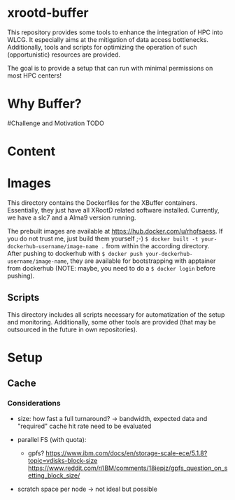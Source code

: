 # xrootd-buffer
This repository provides some tools to enhance the integration of HPC into WLCG. It especially aims at the mitigation of data access bottlenecks.\
Additionally, tools and scripts for optimizing the operation of such (opportunistic) resources are provided.

The goal is to provide a setup that can run with minimal permissions on most HPC centers!



# Why Buffer?


#Challenge and Motivation
TODO



# Content

# Images
This directory contains the Dockerfiles for the XBuffer containers.
Essentially, they just have all XRootD related software installed.
Currently, we have a slc7 and a Alma9 version running.

The prebuilt images are available at https://hub.docker.com/u/rhofsaess.
If you do not trust me, just build them yourself ;-) `$ docker built -t your-dockerhub-username/image-name .` from within the according directory.\
After pushing to dockerhub with `$ docker push your-dockerhub-username/image-name`, they are available for bootstrapping with apptainer from dockerhub (NOTE: maybe, you need to do a `$ docker login` before pushing).

## Scripts
This directory includes all scripts necessary for automatization of the setup and monitoring. Additionally, some other tools are provided (that may be outsourced in the future in own repositories).



# Setup

## Cache

### Considerations
- size: how fast a full turnaround? -> bandwidth, expected data and "required" cache hit rate need to be evaluated 
- parallel FS (with quota):
  - gpfs? https://www.ibm.com/docs/en/storage-scale-ece/5.1.8?topic=vdisks-block-size https://www.reddit.com/r/IBM/comments/18iepjz/gpfs_question_on_setting_block_size/

- scratch space per node -> not ideal but possible

